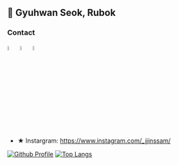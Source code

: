 ## 👋 Gyuhwan Seok, Rubok

### Contact
[<img src="https://simpleicons.org/icons/gmail.svg" width="5%"/>](mailto:truespring1@gmail.com)
[<img src="https://simpleicons.org/icons/linkedin.svg" width="5%"/>](https://www.linkedin.com/in/truespring/)
[<img src="https://simpleicons.org/icons/instagram.svg" width="5%"/>](https://www.instagram.com/_jjinssam/)
- ★ Instargram: https://www.instagram.com/_jjinssam/

[![Github Profile](https://github-readme-stats.vercel.app/api?username=truespring&count_private=true&hide=stars&show_icons=true&theme=vue-dark)](https://github.com/truespring)
[![Top Langs](https://github-readme-stats.vercel.app/api/top-langs/?username=truespring&layout=compact&langs_count=6&card_width=260)](https://github.com/truespring/github-readme-stats)

<!-- ![Github Graph](https://activity-graph.herokuapp.com/graph?username=truespring&area=false&theme=xcode&hide_border=true) -->
